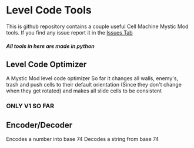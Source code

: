 # Level Code Tools
This is github repository contains a couple useful Cell Machine Mystic Mod tools.
If you find any issue report it in the [Issues Tab](https://github.com/BlockOG/Level-Code-Tools/issues)
##### All tools in here are made in python

## Level Code Optimizer
A Mystic Mod level code optimizer
So far it changes all walls, enemy's, trash and push cells to their default orientation (Since they don't change when they get rotated) and makes all slide cells to be consistent
### ONLY V1 SO FAR

## Encoder/Decoder
Encodes a number into base 74
Decodes a string from base 74
